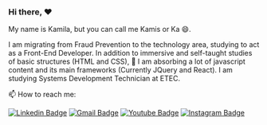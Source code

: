 ### Hi there, :heart:

My name is Kamila, but you can call me Kamis or Ka 😄.

I am migrating from Fraud Prevention to the technology area, 
studying to act as a Front-End Developer.
In addition to immersive and self-taught studies of basic structures (HTML and CSS), 
🌱 I am absorbing a lot of javascript content and its main frameworks (Currently JQuery and React).
I am studying Systems Development Technician at ETEC.

📫 How to reach me:

[![Linkedin Badge](https://img.shields.io/badge/-LinkedIn-blue?style=flat-square&logo=Linkedin&logoColor=white&link=https://www.linkedin.com/in/kamila-almeida-262567169/)](https://www.linkedin.com/in/kamila-almeida-262567169/)
[![Gmail Badge](https://img.shields.io/badge/-vkamila54@gmail.com-red?style=flat-square&logo=Gmail&logoColor=white&link=mailto:vkamila54@gmail.com)](mailto:vkamila54@gmail.com)
[![Youtube Badge](https://img.shields.io/badge/-Youtube-FF0000?style=flat-square&labelColor=FF0000&logo=youtube&logoColor=white&link=https://www.youtube.com/channel/UCVEl941WGxIDmhbSQEpfW-g)](https://www.youtube.com/channel/UCVEl941WGxIDmhbSQEpfW-g)
[![Instagram Badge](https://img.shields.io/badge/-Instagram-pink?style=flat-square&logo=instagram&logoColor=white&link=https://www.instagram.com/kaahvieiraalmeida)](https://www.instagram.com/kaahvieiraalmeida/)
<!--
**Kamila-Vieira/Kamila-Vieira** is a ✨ _special_ ✨ repository because its `README.md` (this file) appears on your GitHub profile.

Here are some ideas to get you started:

- 🔭 I’m currently working on ...
- 🌱 I’m currently learning ...
- 👯 I’m looking to collaborate on ...
- 🤔 I’m looking for help with ...
- 💬 Ask me about ...
- 📫 How to reach me: ...
- 😄 Pronouns: ...
- ⚡ Fun fact: ...
-->
